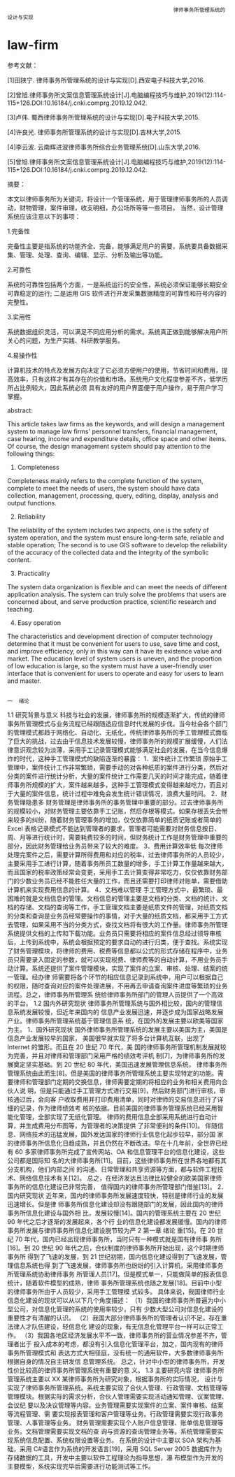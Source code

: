                                                          律师事务所管理系统的设计与实现
# law-firm

参考文献：

[1]田陕宁. 律师事务所管理系统的设计与实现[D].西安电子科技大学,2016.

[2]曾旭.律师事务所文案信息管理系统设计[J].电脑编程技巧与维护,2019(12):114-115+126.DOI:10.16184/j.cnki.comprg.2019.12.042.

[3]卢伟. 蜀西律师事务所管理系统的设计与实现[D].电子科技大学,2015.

[4]许良光. 律师事务所管理系统的设计与实现[D].吉林大学,2015.

[4]李云波. 云南辉进波律师事务所综合业务管理系统[D].山东大学,2016.

[5]曾旭.律师事务所文案信息管理系统设计[J].电脑编程技巧与维护,2019(12):114-115+126.DOI:10.16184/j.cnki.comprg.2019.12.042.


摘要：

  本文以律师事务所为关键词，将设计一个管理系统，用于管理律师事务所的人员调动，财物管理，案件审理，收支明细，办公场所等等一些项目。
  当然，设计管理系统应该注意以下的事项：
  
  1.完备性
  
  完备性主要是指系统的功能齐全、完备，能够满足用户的需要，系统要具备数据采集、管理、处理、查询、编辑、显示、分析及输出等功能。
  
  2.可靠性
  
  系统的可靠性包括两个方面，一是系统运行的安全性，系统必须保证能够长期安全可靠稳定的运行; 二是运用 GIS 软件进行开发采集数据精度的可靠性和符号内容的完整性。
  
  3.实用性
  
  系统数据组织灵活，可以满足不同应用分析的需求。系统真正做到能够解决用户所关心的问题，为生产实践、科研教学服务。
  
  4.易操作性
  
  计算机技术的特点及发展方向决定了它必须方便用户的使用，节省时间和费用，提高效率，只有这样才有其存在的价值和市场。系统用户文化程度参差不齐，低学历所占比例较大，因此系统必须   具有友好的用户界面便于用户操作，易于用户学习掌握。

abstract:

  This article takes law firms as the keywords, and will design a management system to manage law firms' personnel transfers, financial management, case hearing, income and expenditure details, office space and other items.
  Of course, the design management system should pay attention to the following things:
  
  1. Completeness
  
  Completeness mainly refers to the complete function of the system, complete to meet the needs of users, the system should have data collection, management, processing, query, editing, display, analysis and output functions.
  
  2. Reliability
  
  The reliability of the system includes two aspects, one is the safety of system operation, and the system must ensure long-term safe, reliable and stable operation; The second is to use GIS software to develop the reliability of the accuracy of the collected data and the integrity of the symbolic content.
  
  3. Practicality
  
  The system data organization is flexible and can meet the needs of different application analysis. The system can truly solve the problems that users are concerned about, and serve production practice, scientific research and teaching.
  
  4. Easy operation
  
  The characteristics and development direction of computer technology determine that it must be convenient for users to use, save time and cost, and improve efficiency, only in this way can it have its existence value and market. The education level of system users is uneven, and the proportion of low education is large, so the system must have a user-friendly user interface that is convenient for users to operate and easy for users to learn and master.

                                                                          一  绪论
                                                                          

1.1 研究背景与意义
科技与社会的发展，律师事务所的规模逐渐扩大，传统的律师事务所管理模式与业务流程已经跟随适应信息时代发展的步伐。当今社会各个部门的管理模式都趋于网络化、自动化、无纸化，传统律师事务所的手工管理模式面临了巨大的挑战，过去由于信息技术发展较慢，律师事务所的规模扩展缓慢，人们法律意识观念较为淡薄，采用手工记录管理模式能够满足社会的发展，在当今信息爆炸的时代，这种手工管理模式的缺陷逐渐的暴露：
1．案件统计工作繁琐
原始手工管理中，案件统计工作非常繁琐，需要手动的对各种纸质的案件进行分类，然后对分类的案件进行统计分析，大量的案件统计工作需要几天的时间才能完成，随着律师事务所规模的扩大，案件越来越多，这种手工管理模式变得越来越吃力，而且对于大量的案件信息，统计过程中难免会发生统计错误情况，浪费大量时间。
2．财务管理隐患多
财务管理是律师事务所的事务管理中重要的部分。过去律师事务所的规模较小，对财务管理主要依靠手工记账，然后存根等模式，如果存根丢失会带来较多的纠纷，随着财务管理事务的增加，仅仅依靠简单的纸质记账或者简单的 Excel 表格记录模式不能达到管理者的要求，管理者可能需要对财务信息按日、周、月等进行统计时，需要耗费较多的时间，但财务统计工作是财务管理中重要的部分，因此财务管理给业务员带来了较大的难度。
3．费用计算效率低
每次律师处理完案件之后，需要计算所得费用和对应的税率，过去律师事务所的人员较少，主要采用手工进行计算，随着事务所员工数量的增多，手工计算工作量越来越大，而且国家的税率政策经常会变更，采用手工去计算变得非常吃力，仅仅依靠财务部门的少数业务员已经不能胜任大量的工作，而且还需要打印律师对账单，需要借助计算机来实现费用信息的计算。
4．文档难以管理
手工管理方式中，最繁琐、最困难的就是文档信息的管理。文档信息的管理主要是文档的分类、文档的统计、文档的存储、文档的查询等工作，手工管理文档主要是纸质文件的管理，对纸质文档的分类和查询是业务员经常要操作的事情，对于大量的纸质文档，都采用手工方式去管理，如果采用不当的分类方式，查找文档将有很大的工作量。律师事务所管理系统提供文档的上传和下载功能。业务员只需要将相应的案件信息经过领导审核后，上传到系统中，系统会根据预定的要求自动的进行归类，便于查找。系统实现了财务管理模块，将律师的费用、税费等信息都以公式的形式存储在程序中，业务员只需要录入固定的参数，就可以实现税费、律师费等的自动计算，不用业务员手动计算。系统还提供了案件管理模块，实现了案件的立案、审核、处理、结案的统一管理。经办律
师需要将各个环节的相应信息记录到系统中，用户可以根据自己的权限，随时查询对应的案件处理进展，不用再去申请查询案件进度等繁琐的业务流程。总之，律师事务所管理系
统给律师事务所部门的管理人员提供了一个高效的平台。
1.2 国内外研究现状
律师事务所管理系统与国外相比较，国内的管理信息系统发展较慢，但近年来国内的
信息产业发展迅速，并逐步成为国家战略发展产业。律师事务所管理系统基于管理信息系
统，在国外的发展主要以欧美等国家为主。
1．国外研究现状
国外律师事务所管理系统的发展主要以美国为主，美国是信息产业发展较早的国家，
美国很早就实现了将多台计算机互联，出现了 Internet 的雏形。而且在 20 世纪 70 年代，美
国的律师事务所管理机制发展就较为完善，并且对律师和管理部门采用严格的绩效考评机
制[7]，为律师事务所的发展奠定坚实基础。到 20 世纪 80 年代，美国迅速发展管理信息系统，
律师事务所管理系统由此而生[8]。但是美国的律师事务所管理系统主要实现特定的功能。需
要律师和管理部门定期的交换信息，律师需要定期的将相应的业务和相关费用向合伙人说
明，但是只能通过手工管理方式进行交易[9]，然后财务部门进行审核，审核通过后，会向客
户收取费用并打印费用清单，同时对律师的交易信息进行了详细的记录，作为律师绩效考
核的依据。目前美国的律师事务管理系统已经采用智能化管理，全部实现了无纸化管理。
律师的费用信息全部采用系统进行自动计算，并生成费用分布图等，为管理者的决策提供
了非常便利的条件[10]。
伴随信息、网络技术的迅猛发展，国外发达国家的律师行业信息化起步较早，部分国
家的律师事务所信息化日趋成熟，并且仍然在不断改进。早在十几年前，全世界已经有 60
多家律师事务所完成了宣传网站、OA 和信息管理平台的信息化建设，这些公司都是国际知
名的大律师事务所[11]。目前，这些律师事务所在世界各地都有其分支机构，他们内部之间
的沟通、日常管理和共享资源等方面，都与软件工程技术、网络信息技术有关[12]。
总之，在经济发达且法律比较健全的欧美国家律师事务所的信息化建设已非常完善，
值得国内的律师事务所管理部门借鉴[13]。
2．国内研究现状
近年来，国内的律师事务所发展速度较快，特别是律师行业的发展迅速增长。但是律
师事务所信息化建设却没有跟随部门的发展，因此国内的律师事务所信息化建设与国外相
比，发展较慢[14]。国内的管理系统主要在 20 世纪 90 年代之后才逐渐的发展起来，各个行
业的信息化建设都发展缓慢。国内的律师事务所发展与律师事务所信息化建设脱节较为严
2 
第一章 绪论
重[15]。在 20 世纪 70 年代，国内已经出现律师事务所，当时只有一种模式就是国有律师事
务所[16]。到 20 世纪 90 年代之后，合伙制度的律师事务所开始出现，这个时期律师事务所
得到了飞速的发展，到 21 世纪初期，国内信息化建设得到了飞速发展，管理信息系统也得
到了飞速发展，律师事务所也纷纷的引入计算机，采用律师事务所管理系统协助律师事务
所管理人员[17]。但是模式单一，只能做简单的报表信息统计，随着软件模型的成熟，律师
事务所管理系统也随之发展[18]。目前中小型的律师事务所由于人员较少，采用手工管理模
式较多。
具体来说，我国律师行业信息化建设的现状可以从以下几个角度描述：
（1）我国的律师事务所普遍为中小型公司，对信息化管理的系统的使用率较少，只有
少数大型公司对信息化建设的重要性才有清醒的认识。
（2）我国大部分律师事务所的管理者认识不足，存在重法律人才队伍建设，轻信息化
建设的现象，有无信息化管理平台一样可以正常工作。
（3）我国各地区经济发展水平不一致，律师事务所的营业情况参差不齐，管理者出于
投入成本的考虑，都没有引入信息化管理平台，加之，国内现有的律师事务所管理模式和
表达方式大相径庭，没有统一的通用软件，大多数律师事务所根据自身的情况自主研发信
息管理系统。
总之，针对中小型的律师事务所，开发性价比较高的律师事务所管理系统有重要的意
义。
1.3 主要研究内容
律师事务所管理系统主要以 XX 某律师事务所为研究对象，根据事务所的实际情况，
设计与实现了律师事务所管理系统。系统主要实现了合伙人管理、行政管理、文档管理等
管理模块。根据实际的需求分析，合伙人管理需要实现活动通知管理、议案管理、会议纪
要以及决议管理等内容。业务管理需要实现案件的立案、案件审核、结案等流程管理、需
要实现报表管理和客户管理等业务。行政管理需要实现行政事务管理、人事管理等业务。
财务管理需要实现个人账户信息管理、账单信息管理等业务。文档管理需要实现文档的查
询与资源的查询管理业务等。系统管理需要实现系统信息配置、系统权限设置等业务。
在系统的设计中主要以 SOA 架构为基础，采用 C#语言作为系统的开发语言[19]，采用
SQL Server 2005 数据库作为存储数据的工具，开发中主要以软件工程理论为指导思想，瀑
布模型作为开发的主要模型，系统实现完毕后需要进行功能测试等工作。





